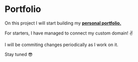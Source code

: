 # Portfolio

On this project I will start building my [**personal portfolio.**](https://www.ikergonzalez.dev/)

For starters, I have managed to connect my custom domain! ✌

I will be commiting changes periodically as I work on it.

Stay tuned 😎
